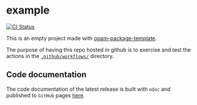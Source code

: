 # example

[![CI Status](https://github.com/mbarbin/opam-package-template-example/workflows/ci/badge.svg)](https://github.com/mbarbin/opam-package-template-example/actions/workflows/ci.yml)

This is an empty project made with [opam-package-template](https://github.com/mbarbin/opam-package-template).

The purpose of having this repo hosted in github is to exercise and test the
actions in the [`.github/workflows/`](.github/workflows/) directory.

## Code documentation

The code documentation of the latest release is built with `odoc` and published
to `GitHub` pages [here](https://mbarbin.github.io/opam-package-template-example).
